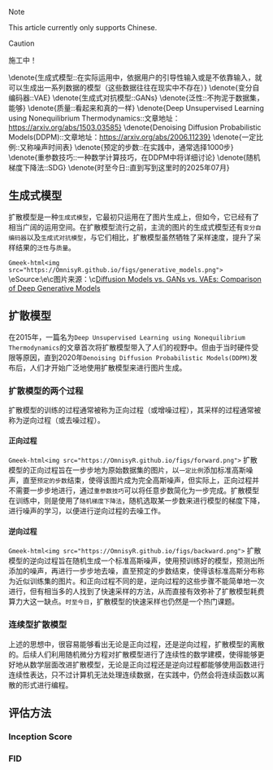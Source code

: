 > [!NOTE]
> This article currently only supports Chinese.

> [!CAUTION]
> 施工中！

<!-- ##{"script":"<script src='https://OmnisyR.github.io/assets/HyperTOC.js'></script>"}## -->

\denote{生成式模型::在实际运用中，依据用户的引导性输入或是不依靠输入，就可以生成出一系列数据的模型（这些数据往往在现实中不存在）}
\denote{变分自编码器::VAE}
\denote{生成式对抗模型::GANs}
\denote{泛性::不拘泥于数据集，能够}
\denote{质量::看起来和真的一样}
\denote{Deep Unsupervised Learning using Nonequilibrium Thermodynamics::文章地址：https://arxiv.org/abs/1503.03585}
\denote{Denoising Diffusion Probabilistic Models(DDPM)::文章地址：https://arxiv.org/abs/2006.11239}
\denote{一定比例::又称噪声时间表}
\denote{预定的步数::在实践中，通常选择1000步}
\denote{重参数技巧::一种数学计算技巧，在DDPM中将详细讨论}
\denote{随机梯度下降法::SDG}
\denote{时至今日::直到写到这里时的2025年07月}

## 生成式模型
扩散模型是一种`生成式模型`，它最初只运用在了图片生成上，但如今，它已经有了相当广阔的运用空间。在扩散模型流行之前，主流的图片的生成式模型还有`变分自编码器`以及`生成式对抗模型`，与它们相比，扩散模型虽然牺牲了采样速度，提升了采样结果的`泛性`与`质量`。

`Gmeek-html<img src="https://OmnisyR.github.io/figs/generative_models.png">`
\eSource:\e\c图片来源：\c[Diffusion Models vs. GANs vs. VAEs: Comparison of Deep Generative Models](https://pub.towardsai.net/diffusion-models-vs-gans-vs-vaes-comparison-of-deep-generative-models-67ab93e0d9ae)

## 扩散模型
在2015年，一篇名为`Deep Unsupervised Learning using Nonequilibrium Thermodynamics`的文章首次将扩散模型带入了人们的视野中。但由于当时硬件受限等原因，直到2020年`Denoising Diffusion Probabilistic Models(DDPM)`发布后，人们才开始广泛地使用扩散模型来进行图片生成。

### 扩散模型的两个过程
扩散模型的训练的过程通常被称为正向过程（或增噪过程），其采样的过程通常被称为逆向过程（或去噪过程）。

#### 正向过程
`Gmeek-html<img src="https://OmnisyR.github.io/figs/forward.png">`
扩散模型的正向过程旨在一步步地为原始数据集的图片，以`一定比例`添加标准高斯噪声，直至`预定的步数`结束，使得该图片成为完全高斯噪声，但实际上，正向过程并不需要一步步地进行，通过`重参数技巧`可以将任意步数简化为一步完成。扩散模型在训练中，则是使用了`随机梯度下降法`，随机选取某一步数来进行模型的梯度下降，进行噪声的学习，以便进行逆向过程的去噪工作。

#### 逆向过程
`Gmeek-html<img src="https://OmnisyR.github.io/figs/backward.png">`
扩散模型的逆向过程旨在随机生成一个标准高斯噪声，使用预训练好的模型，预测出所添加的噪声，再进行一步步地去噪，直至预定的步数结束，使得该标准高斯分布称为近似训练集的图片。和正向过程不同的是，逆向过程的这些步骤不能简单地一次进行，但有相当多的人找到了快速采样的方法，从而直接有效弥补了扩散模型耗费算力大这一缺点。`时至今日`，扩散模型的快速采样也仍然是一个热门课题。

### 连续型扩散模型
上述的思想中，很容易能够看出无论是正向过程，还是逆向过程，扩散模型的离散的。后续人们利用随机微分方程对扩散模型进行了连续性的数学建模，使得能够更好地从数学层面改进扩散模型，无论是正向过程还是逆向过程都能够使用函数进行连续性表达，只不过计算机无法处理连续数据，在实践中，仍然会将连续函数以离散的形式进行编程。


## 评估方法
### Inception Score

### FID
